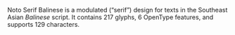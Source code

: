 Noto Serif Balinese is a modulated (“serif”) design for texts in the Southeast Asian _Balinese_ script. It contains 217 glyphs, 6 OpenType features, and supports 129 characters.